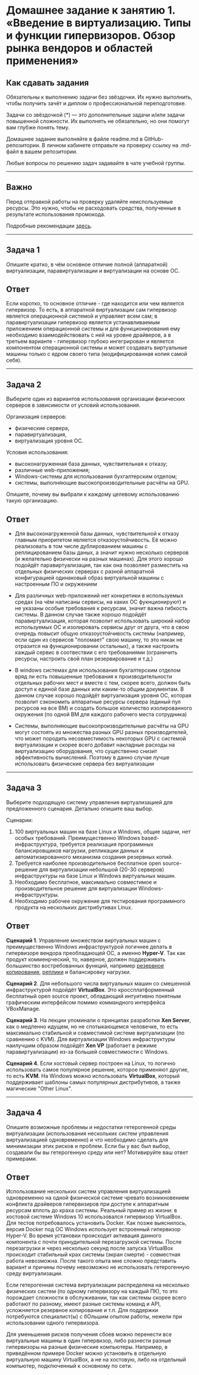 
# Домашнее задание к занятию 1.  «Введение в виртуализацию. Типы и функции гипервизоров. Обзор рынка вендоров и областей применения»


## Как сдавать задания

Обязательны к выполнению задачи без звёздочки. Их нужно выполнить, чтобы получить зачёт и диплом о профессиональной переподготовке.

Задачи со звёздочкой (*) — это дополнительные задачи и/или задачи повышенной сложности. Их выполнять не обязательно, но они помогут вам глубже понять тему.

Домашнее задание выполняйте в файле readme.md в GitHub-репозитории. В личном кабинете отправьте на проверку ссылку на .md-файл в вашем репозитории.

Любые вопросы по решению задач задавайте в чате учебной группы.

---

## Важно

Перед отправкой работы на проверку удаляйте неиспользуемые ресурсы.
Это нужно, чтобы не расходовать средства, полученные в результате использования промокода.

Подробные рекомендации [здесь](https://github.com/netology-code/virt-homeworks/blob/virt-11/r/README.md).

---

## Задача 1

Опишите кратко, в чём основное отличие полной (аппаратной) виртуализации, паравиртуализации и виртуализации на основе ОС.

## Ответ

Если коротко, то основное отличие - где находится или чем является гипервизор. То есть, в аппаратной виртуализации сам гипервизор является операционной системой и управляет всем сам; в паравиртуализации гипервизор является устанавливаемым приложением операционной системы и для функционирования ему необходимо взаимодействовать с ней на уровне драйверов, а в третьем варианте - гипервизор глубоко ингегрирован и является компонентом операционной системы и может создавать виртуальные машины только с ядром своего типа (модифицированная копия самой себя).

---

## Задача 2

Выберите один из вариантов использования организации физических серверов в зависимости от условий использования.

Организация серверов:

- физические сервера,
- паравиртуализация,
- виртуализация уровня ОС.

Условия использования:

- высоконагруженная база данных, чувствительная к отказу;
- различные web-приложения;
- Windows-системы для использования бухгалтерским отделом;
- системы, выполняющие высокопроизводительные расчёты на GPU.

Опишите, почему вы выбрали к каждому целевому использованию такую организацию.

## Ответ

- Для высоконагруженной базы данных, чувствительной к отказу главным приоритетом является отказоустойчивость. Её можно реализовать в том числе дублированием машины с реплицированием базы даных, а значит нужно несколько серверов (и желательно физически на разных машинах). Для этого хорошо подойдёт паравиртуализация, так как она позволяет разместить на отдельных физических серверах с разной аппаратной конфигурацией одинаковый образ виртуальной машины с настроенным ПО и окружением

- Для различных web-приложений нет конкретики в используемых средах (на чём написаны сервисы, на каких ОС фукнционируют) и не указаны особые требования к ресурсам, значит важна гибкость системы. В данном случае также хорошо подойдёт паравиртуализация, которая позволит использовать широкий набор используемых ОС и изолировать сервисы друг от друга, что в свою очередь повысит общую отказоустойчивость системы (например, если один из сервисов "поломает" свою машину, то это никак не отразится на функционировании остальных), а также настроить каждый сервис в соотвествии с его требованиями (ограничить ресурсы, настроить свой план резервирование и т.д.)
  
- В windows системах для использования бухгалтерским отделом вряд ли есть повышенные требования к производительности отдельных рабочих мест и вместе с тем, скорее всего, должен быть доступ к единой базе данных или каким-то общим документам. В данном случае хорошо подойдёт виртуализация уровня ОС, которая позволит сэкономить аппаратные ресурсы сервера (единый пул ресурсов на все ВМ) и создать большое количество изолированного окружения (по одной ВМ для каждого рабочего места сотрудника)

- Системы, выполняющие высокопроизводительные расчёты на GPU могут состоять из множества разных GPU разных производителей, что может породить несовместимость некоторых GPU с системой виртуализации и скорее всего добавит накладные расходы на виртуализацию оборудования, что существенно снизит эффективность вычислений. Поэтому в данно случае лучше использовать физические сервера без виртуализации

---

## Задача 3

Выберите подходящую систему управления виртуализацией для предложенного сценария. Детально опишите ваш выбор.

Сценарии:

1. 100 виртуальных машин на базе Linux и Windows, общие задачи, нет особых требований. Преимущественно Windows based-инфраструктура, требуется реализация программных балансировщиков нагрузки, репликации данных и автоматизированного механизма создания резервных копий.
2. Требуется наиболее производительное бесплатное open source-решение для виртуализации небольшой (20-30 серверов) инфраструктуры на базе Linux и Windows виртуальных машин.
3. Необходимо бесплатное, максимально совместимое и производительное решение для виртуализации Windows-инфраструктуры.
4. Необходимо рабочее окружение для тестирования программного продукта на нескольких дистрибутивах Linux.

## Ответ

**Сценарий 1**. Управление множеством виртуальных машин с преимущественно Windows инфраструктурой логичнее делать в гипервизоре вендора преобладающей ОС, а именно **Hyper-V**. Так как продукт комменрческий, то, наверное, должен поддерживать большинство востребованных функций, например [резервное копирование](https://docs.microsoft.com/ru-ru/system-center/dpm/back-up-hyper-v-virtual-machines?view=sc-dpm-2019), [реплики](https://docs.microsoft.com/ru-ru/windows-server/virtualization/hyper-v/manage/set-up-hyper-v-replica) и балансировку нагрузки.

**Сценарий 2**. Для небольшого числа виртуальных машин со смешенной инфраструктурой подойдёт **VirtualBox**. Это кроссплатформенный бесплатный open source проект, обладающий интуитивно понятным графическим интерфейсом помимо коммандного интерфейса VBoxManage.

**Сценарий 3**. На лекции упоминали о принципах разработки **Xen Server**, как о медленно идущем, но не спотыкающемся человечке, то есть максимально стабильной и совместимой системе виртуализации (по сравнению с KVM). Для виртуализации Windows инфраструктуры наилучшим образом подойдёт **Xen VP** (работает в режиме паравиртуализации) из-за большей совместимости с Windows.

**Сценарий 4**. Если хостовый сервер построен на Linux, то логично использовать самое популярное решение, которое применяют другие, то есть **KVM**. На Windows можно использовать **VirtualBox**, который поддерживает шаблоны самых популярных дистрибутивов, а также магические "Other Linux".

---

## Задача 4

Опишите возможные проблемы и недостатки гетерогенной среды виртуализации (использования нескольких систем управления виртуализацией одновременно) и что необходимо сделать для минимизации этих рисков и проблем. Если бы у вас был выбор, создавали бы вы гетерогенную среду или нет? Мотивируйте ваш ответ примерами.

## Ответ

Использование нескольких систем управления виртуализацией одновременно на одной физической системе чревато возникновением конфликта драйверов гипервизиров при доступе к аппаратным ресурсам вплоть до краха системы. Реальный пример из жизни: в хостовой системе Windows 10 использовался гипервизор VirtualBox. Для тестов потребовалось установить Docker. Как позже выяснилось, версия Docker под ОС Windows использует встроенный гипервизор Hyper-V. Во время установки происходит активация данного компонента с почти принудительной перезагрузкой системы. После перезагрузки и через несколько секунд после запуска VirtualBox происходит стабильный крах системы (экран смерти) - совместная работа невозможна. После такого опыта мне сложно представить вариант и причины почему невозможно не использовать гетерогенную среду виртуализации.

Если гетерогенная система виртуализации распределена на несколько физических систем (по одному гипервизору на каждый ПК), то это порождает сложности в обслуживании, так как системы скорее всего работают по разному, имеют разные системы команд и API, усложняется резервное копирование и т.п. Для поддержки потребуются специалист(ы) с бОльшим опытом работы, нежели при использовании одного гипервизора.

Для уменьшения рисков получения сбоев можно перенести все виртуальные машины в один гипервизор, либо разнести разные гипервизоры на разные физические компьютеры. Например, в приведённом примере Docker можно установить в отдельную виртуальную машину VirtualBox, а не на хостовую, либо на отдельный компьютер, подключенный к основному по сети.
